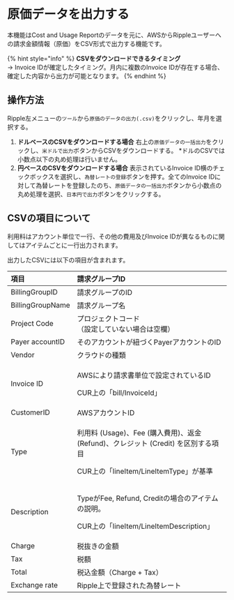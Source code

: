 # 原価データを出力する

本機能はCost and Usage Reportのデータを元に、AWSからRippleユーザーへの請求金額情報（原価）をCSV形式で出力する機能です。

{% hint style="info" %}
**CSVをダウンロードできるタイミング**  
→ Invoice IDが確定したタイミング。月内に複数のInvoice IDが存在する場合、確定した内容から出力が可能となります。
{% endhint %}

## 操作方法 <a id="how-to-use"></a>

Ripple左メニューの`ツール`から`原価のデータの出力(.csv)`をクリックし、年月を選択する。

1. **ドルベースのCSVをダウンロードする場合** 右上の`原価データの一括出力`をクリックし、`米ドルで出力`ボタンからCSVをダウンロードする。 \*ドルのCSVでは小数点以下の丸め処理は行いません。 
2. **円ベースのCSVをダウンロードする場合** 表示されているInvoice ID横のチェックボックスを選択し、`為替レートの登録`ボタンを押す。全てのInvoice IDに対して為替レートを登録したのち、`原価データの一括出力`ボタンから小数点の丸め処理を選択、`日本円で出力`ボタンをクリックする。

## CSVの項目について <a id="csv-data"></a>

利用料はアカウント単位で一行、その他の費用及びInvoice IDが異なるものに関してはアイテムごとに一行出力されます。

出力したCSVには以下の項目が含まれます。

<table>
  <thead>
    <tr>
      <th style="text-align:left">&#x9805;&#x76EE;</th>
      <th style="text-align:left">&#x8ACB;&#x6C42;&#x30B0;&#x30EB;&#x30FC;&#x30D7;ID</th>
    </tr>
  </thead>
  <tbody>
    <tr>
      <td style="text-align:left">BillingGroupID</td>
      <td style="text-align:left">&#x8ACB;&#x6C42;&#x30B0;&#x30EB;&#x30FC;&#x30D7;&#x306E;ID</td>
    </tr>
    <tr>
      <td style="text-align:left">BillingGroupName</td>
      <td style="text-align:left">&#x8ACB;&#x6C42;&#x30B0;&#x30EB;&#x30FC;&#x30D7;&#x540D;</td>
    </tr>
    <tr>
      <td style="text-align:left">Project Code</td>
      <td style="text-align:left">&#x30D7;&#x30ED;&#x30B8;&#x30A7;&#x30AF;&#x30C8;&#x30B3;&#x30FC;&#x30C9;
        <br
        />&#xFF08;&#x8A2D;&#x5B9A;&#x3057;&#x3066;&#x3044;&#x306A;&#x3044;&#x5834;&#x5408;&#x306F;&#x7A7A;&#x6B04;&#xFF09;</td>
    </tr>
    <tr>
      <td style="text-align:left">Payer accountID</td>
      <td style="text-align:left">&#x305D;&#x306E;&#x30A2;&#x30AB;&#x30A6;&#x30F3;&#x30C8;&#x304C;&#x7D10;&#x3065;&#x304F;Payer&#x30A2;&#x30AB;&#x30A6;&#x30F3;&#x30C8;&#x306E;ID</td>
    </tr>
    <tr>
      <td style="text-align:left">Vendor</td>
      <td style="text-align:left">&#x30AF;&#x30E9;&#x30A6;&#x30C9;&#x306E;&#x7A2E;&#x985E;</td>
    </tr>
    <tr>
      <td style="text-align:left">Invoice ID</td>
      <td style="text-align:left">
        <p>AWS&#x306B;&#x3088;&#x308A;&#x8ACB;&#x6C42;&#x66F8;&#x5358;&#x4F4D;&#x3067;&#x8A2D;&#x5B9A;&#x3055;&#x308C;&#x3066;&#x3044;&#x308B;ID</p>
        <p>CUR&#x4E0A;&#x306E;&#x300C;bill/InvoiceId&#x300D;</p>
      </td>
    </tr>
    <tr>
      <td style="text-align:left">CustomerID</td>
      <td style="text-align:left">AWS&#x30A2;&#x30AB;&#x30A6;&#x30F3;&#x30C8;ID</td>
    </tr>
    <tr>
      <td style="text-align:left">Type</td>
      <td style="text-align:left">
        <p>&#x5229;&#x7528;&#x6599; (Usage)&#x3001;Fee (&#x8CFC;&#x5165;&#x8CBB;&#x7528;)&#x3001;&#x8FD4;&#x91D1;
          (Refund)&#x3001;&#x30AF;&#x30EC;&#x30B8;&#x30C3;&#x30C8; (Credit) &#x3092;&#x533A;&#x5225;&#x3059;&#x308B;&#x9805;&#x76EE;</p>
        <p>CUR&#x4E0A;&#x306E;&#x300C;lineItem/LineItemType&#x300D;&#x304C;&#x57FA;&#x6E96;</p>
      </td>
    </tr>
    <tr>
      <td style="text-align:left">Description</td>
      <td style="text-align:left">
        <p>Type&#x304C;Fee, Refund, Credit&#x306E;&#x5834;&#x5408;&#x306E;&#x30A2;&#x30A4;&#x30C6;&#x30E0;&#x306E;&#x8AAC;&#x660E;&#x3002;</p>
        <p>CUR&#x4E0A;&#x306E;&#x300C;lineItem/LineItemDescription&#x300D;</p>
      </td>
    </tr>
    <tr>
      <td style="text-align:left">Charge</td>
      <td style="text-align:left">&#x7A0E;&#x629C;&#x304D;&#x306E;&#x91D1;&#x984D;</td>
    </tr>
    <tr>
      <td style="text-align:left">Tax</td>
      <td style="text-align:left">&#x7A0E;&#x984D;</td>
    </tr>
    <tr>
      <td style="text-align:left">Total</td>
      <td style="text-align:left">&#x7A0E;&#x8FBC;&#x91D1;&#x984D;&#xFF08;Charge + Tax&#xFF09;</td>
    </tr>
    <tr>
      <td style="text-align:left">Exchange rate</td>
      <td style="text-align:left">Ripple&#x4E0A;&#x3067;&#x767B;&#x9332;&#x3055;&#x308C;&#x305F;&#x70BA;&#x66FF;&#x30EC;&#x30FC;&#x30C8;</td>
    </tr>
  </tbody>
</table>

